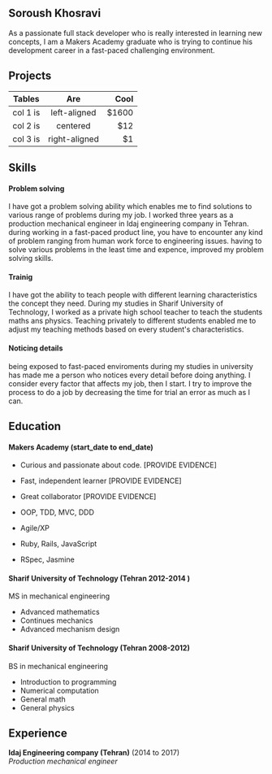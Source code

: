 ## Soroush Khosravi

<!-- I am an idealist, who uses the term "why" much more than "how", believing if there is a good reason behind every action, everybody will be presistent enough to find a way.
As a former mechanical engineer in Tehran, I have achieved various abilities including solving problem and communicating with different people  during three years of my job. Engineers are meant to ecounter to  problems. In addition, sometimes they see the problems which is hardly visible.
I am looking for chances  to realize some ideas by web developement tools. It would be very pleasurable for me to take part in the idea creating phase, too. In fact, I like the enviroment that I am given the freedom to create some ideas to execute.  working with people who like challenges is something I am looking forward to.  -->

As a passionate full stack developer who is really interested in learning new concepts, I am a Makers Academy graduate who is trying to continue his development career in a fast-paced challenging environment.

## Projects

| Tables   |      Are      |  Cool |
|----------|:-------------:|------:|
| col 1 is |  left-aligned | $1600 |
| col 2 is |    centered   |   $12 |
| col 3 is | right-aligned |    $1 | 

## Skills

#### Problem solving
I have got a problem solving ability which enables me to find solutions to various range of problems during my job.
I worked three years as a production mechanical engineer in Idaj engineering company in Tehran. during working in a fast-paced product line, you have to encounter any kind of problem ranging from human work force to engineering issues. having to solve various problems in the least time and expence, improved
my problem solving skills.

#### Trainig
I have got the ability to teach people with different learning characteristics the concept they need.
During my studies in Sharif University of Technology, I worked as a private high school teacher to teach the students maths ans physics. Teaching privately to different students enabled me to adjust my teaching methods based on every student's characteristics.

#### Noticing details
being exposed to fast-paced enviroments during my studies in university has made me a person who notices every detail before doing anything. I consider every factor that affects my job, then I start. I try to improve the process to do a job by decreasing the time for trial an error as much as I can.


## Education

#### Makers Academy (start_date to end_date)

- Curious and passionate about code. [PROVIDE EVIDENCE]
- Fast, independent learner [PROVIDE EVIDENCE]
- Great collaborator [PROVIDE EVIDENCE]

- OOP, TDD, MVC, DDD
- Agile/XP
- Ruby, Rails, JavaScript
- RSpec, Jasmine

#### Sharif University of Technology (Tehran 2012-2014 )

MS in mechanical engineering
- Advanced mathematics
- Continues mechanics
- Advanced mechanism design

#### Sharif University of Technology (Tehran 2008-2012)

BS in mechanical engineering
- Introduction to programming
- Numerical computation
- General math
- General physics

## Experience

**Idaj Engineering company (Tehran)** (2014  to 2017)    
*Production mechanical engineer*  
